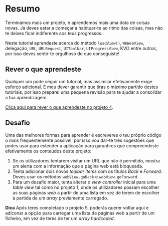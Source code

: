 # Resumo

<!-- YOUTUBE: V0srN0ym4mA -->

Terminámos mais um projeto, e aprendemos mais uma data de coisas novas. Já deves estar a começar a habituar-te ao ritmo das coisas, mas não te deixes ficar indiferente aos teus progressos.

Neste tutorial aprendeste acerca do método `loadView()`, `WKWebView`, delegação, `URL`, `URLRequest`, `UIToolbar`, `UIProgressView`, KVO entre outros, por isso deves sentir-te orgulhoso do que conseguiste!


## Rever o que aprendeste

Qualquer um pode seguir um tutorial, mas assimilar efetivamente exige esforço adicional. É meu dever garantir que tiras o máximo partido destes tutoriais, por isso preparei uma pequena revisão para te ajudar a consolidar a tua aprendizagem.

[Clica aqui para rever o que aprendeste no projeto 4](/review/hws/project-4-easy-browser).

## Desafio

Uma das melhores formas para aprender é escreveres o teu próprio código o mais frequentemente possível, por isso vou dar-te três sugestões que podes usar para estender a aplicação para garantires que compreendeste efetivamente os conteúdos deste projeto:

1. Se os utilizadores tentarem visitar um URL que não é permitido, mostra um alerta com a informação que a página web está bloqueada.
2. Tenta adicionar dois novos *toolbar items* com os títulos *Back* e *Forward*. Deves usar os métodos `webView.goBack` e `webView.goForward`.
3. Para um desafio maior, tenta alterar o *view controller* inicial para uma *table view* tal como no projeto 1, onde os utilizadores possam escolher as suas páginas *web* a partir de uma lista em vez de terem de escolher à partida de um *array* previamente carregado.

**Dica** Após teres completado o projeto 5, poderás querer voltar aqui e adiconar a opção para carregar uma lista de páginas web a partir de um ficheiro, em vez de teres de ter um *array hardcoded*. 

